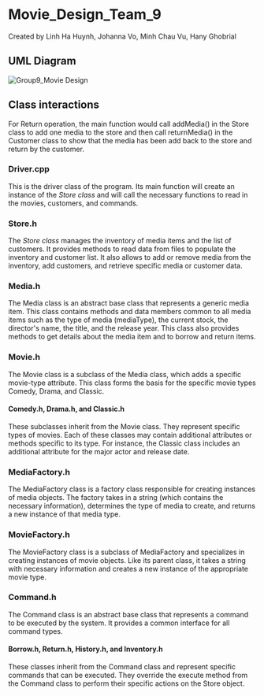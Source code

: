 # Movie_Design_Team_9
Created by Linh Ha Huynh, Johanna Vo, Minh Chau Vu, Hany Ghobrial
## UML Diagram
![Group9_Movie Design](https://github.com/johannavo97/Movie_Design_Team/assets/100493934/2403911d-fcbf-417a-80cd-245fd3faf9a3)
## Class interactions
For Return operation, the main function would call addMedia() in the Store class to add one media to the store and then call returnMedia() in the Customer class to show that the media has been add back to the store and return by the customer.
### Driver.cpp
This is the driver class of the program. Its main function will create an instance of the _Store class_ and will call the necessary functions to read in the movies, customers, and commands.

### Store.h
The _Store class_ manages the inventory of media items and the list of customers. It provides methods to read data from files to populate the inventory and customer list. It also allows to add or remove media from the inventory, add customers, and retrieve specific media or customer data.

### Media.h
The Media class is an abstract base class that represents a generic media item. This class contains methods and data members common to all media items such as the type of media (mediaType), the current stock, the director's name, the title, and the release year. This class also provides methods to get details about the media item and to borrow and return items.

### Movie.h
The Movie class is a subclass of the Media class, which adds a specific movie-type attribute. This class forms the basis for the specific movie types Comedy, Drama, and Classic.

#### Comedy.h, Drama.h, and Classic.h
These subclasses inherit from the Movie class. They represent specific types of movies. Each of these classes may contain additional attributes or methods specific to its type. For instance, the Classic class includes an additional attribute for the major actor and release date.

### MediaFactory.h
The MediaFactory class is a factory class responsible for creating instances of media objects. The factory takes in a string (which contains the necessary information), determines the type of media to create, and returns a new instance of that media type.

### MovieFactory.h
The MovieFactory class is a subclass of MediaFactory and specializes in creating instances of movie objects. Like its parent class, it takes a string with necessary information and creates a new instance of the appropriate movie type.

### Command.h
The Command class is an abstract base class that represents a command to be executed by the system. It provides a common interface for all command types.

#### Borrow.h, Return.h, History.h, and Inventory.h
These classes inherit from the Command class and represent specific commands that can be executed. They override the execute method from the Command class to perform their specific actions on the Store object.
